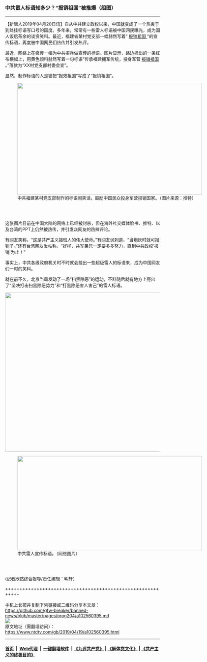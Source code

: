 ### 中共雷人标语知多少？“报销祖国”被推爆（组图）
------------------------

<div class="post_content" itemprop="articleBody">
 <p>
  【新唐人2019年04月20日讯】自从中共建立政权以来，中国就变成了一个热衷于到处挂标语写口号的国度。多年来，常常有一些雷人标语被中国网民曝光，成为国人饭后茶余的谈资笑料。最近，福建省某村党支部一幅赫然写着“
  <a href="https://www.ntdtv.com/gb/报销祖国.htm">
   报销祖国
  </a>
  ”的宣传标语，再度被中国网民们热传并引发热评。
 </p>
 <p>
  最近，网络上在疯传一幅为中共招兵做宣传的标语。图片显示，路边挂出的一条红布横幅上，用黄色颜料赫然写着一句标语“传承福建拥军传统，投身军营
  <a href="https://www.ntdtv.com/gb/报销祖国.htm">
   报销祖国
  </a>
  。”落款为“XX村党支部村委会宣”。
 </p>
 <p>
  显然，制作标语的人是错把“报效祖国”写成了“报销祖国”。
 </p>
 <figure class="wp-caption alignnone" id="attachment_102560402" style="width: 600px">
  <img alt="" class="size-medium wp-image-102560402" height="363" src="https://www.ntdtv.com/assets/uploads/2019/04/8288947bdc96809b37dd9e96e80d419c-600x363.jpg" width="600">
   <br/><figcaption class="wp-caption-text">
    中共福建某村党支部制作的标语闹笑话，鼓励中国民众投身军营报销国家。（图片来源：推特）
   </figcaption><br/>
  </img>
 </figure><br/>
 <p>
  这张图片目前在中国大陆的网络上已经被封杀，但在海外社交媒体脸书、推特、以及台湾的PPT上仍然被热传，并引发众网友的热辣评论。
 </p>
 <p>
  有网友笑称，“这是共产主义接班人的伟大使命。”有网友讽刺道，“当炮灰时就可报销了。”还有台湾网友发帖称，“好样，共军弟兄一定要多多努力，直到中共政权‘报销’为止！”
 </p>
 <p>
  事实上，中共各级政府机关时不时就会挂出一些超级雷人的标语来，成为中国网友们一时的笑料。
 </p>
 <p>
  就在前不久，北京当局发动了一场“扫黑除恶”的运动，不料随后就有地方上亮出了“坚决打击扫黑除恶势力”和“打黑除恶害人害己”的雷人标语。
 </p>
 <p>
  <img alt="" class="alignnone size-medium wp-image-102560400" height="517" src="https://www.ntdtv.com/assets/uploads/2019/04/13a97aff6b0d598b104796e3de94ca79-600x517.jpg" width="600"/>
 </p>
 <figure class="wp-caption alignnone" id="attachment_102560401" style="width: 600px">
  <img alt="" class="size-medium wp-image-102560401" height="306" src="https://www.ntdtv.com/assets/uploads/2019/04/58f4438c955476b90f86d1eba0eb1591-600x306.jpg" width="600">
   <br/><figcaption class="wp-caption-text">
    中共雷人宣传标语。（网络图片）
   </figcaption><br/>
  </img>
 </figure><br/>
 <p>
  (记者欣然综合报导/责任编辑：明轩）
 </p>
 <div class="single_ad">
 </div>
</div>

+++++++++++++++++++++++++++++++++++++++++++++++++++++++++++<br/><br/>
手机上长按并复制下列链接或二维码分享本文章：<br/>
https://github.com/gfw-breaker/banned-news/blob/master/pages/prog204/a102560395.md <br/>
<a href='https://github.com/gfw-breaker/banned-news/blob/master/pages/prog204/a102560395.md'><img src='https://github.com/gfw-breaker/banned-news/blob/master/pages/prog204/a102560395.md.png'/></a> <br/>
原文地址（需翻墙访问）：https://www.ntdtv.com/gb/2019/04/19/a102560395.html


------------------------
#### [首页](https://github.com/gfw-breaker/banned-news/blob/master/README.md) &nbsp;|&nbsp; [Web代理](https://github.com/labour-camp/helloworld) &nbsp;|&nbsp; [一键翻墙软件](https://github.com/gfw-breaker/nogfw/blob/master/README.md) &nbsp;| [《九评共产党》](https://github.com/gfw-breaker/9ping.md/blob/master/README.md#九评之一评共产党是什么) | [《解体党文化》](https://github.com/gfw-breaker/jtdwh.md/blob/master/README.md) | [《共产主义的终极目的》](https://github.com/gfw-breaker/gczydzjmd.md/blob/master/README.md)


